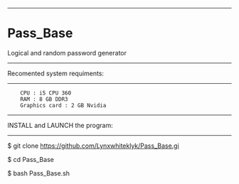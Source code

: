 __________________________________________________________________________________________________________________________________
# Pass_Base
Logical and random password generator
__________________________________________________________________________________________________________________________________
 Recomented system requiments:
 __________________________________________________________________________________________________________________________________
        CPU : i5 CPU 360 
        RAM : 8 GB DDR3
        Graphics card : 2 GB Nvidia  
_______________________________________________________________________________________________________________________________
INSTALL and LAUNCH the program:
__________________________________________________________________________________________________________________________________
$ git clone https://github.com/Lynxwhiteklyk/Pass_Base.gi

$ cd Pass_Base

$ bash Pass_Base.sh     
